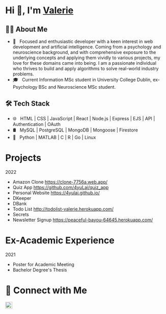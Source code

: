 # Hi 👋, I'm [Valerie](https://4yulai.github.io/) 

<h2> 👩‍💻 About Me </h2>

- 🤩 &nbsp; Focused and enthusiastic developer with a keen interest in web development and artificial intelligence. Coming from a psychology and neuroscience background, and with comprehensive exposure to the underlying concepts and applying them vividly to various projects, my love for these domains came into being. I am a passionate individual who thrives to build and apply algorithms to solve real-world industry problems.
- 🎓 &nbsp; Current Information MSc student in University College Dublin, ex-Psychology BSc and Neuroscience MSc student. 

<!--
- ✍️ &nbsp; Pursuing Full stack development and artist /painter as hobbies/side hustles.-->

<h2>🛠 Tech Stack</h2>

- 🌐 &nbsp; HTML | CSS | JavaScript | React | Node.js | Express | EJS | API | Authentication | OAuth 
- 🛢 &nbsp; MySQL | PostgreSQL | MongoDB | Mongoose | Firestore
- 🔧 &nbsp; Python | MATLAB | C | R | Go | Linux

<!-- - 🖥 &nbsp; -->

<h1> Projects </h1>

2022
 - Amazon Clone https://clone-7756a.web.app/
 - Quiz App https://github.com/4yuLai/quiz_app
 - Personal Website https://4yulai.github.io/
 - DKeeper
 - DBank
 - Todo List http://todolist-valerie.herokuapp.com/
 - Secrets
 - Newsletter Signup https://peaceful-bayou-64645.herokuapp.com/

<h1> Ex-Academic Experience </h1>

2021
 - Poster for Academic Meeting
 - Bachelor Degree's Thesis

<h1> 🤝 Connect with Me </h1>
<a href="https://www.linkedin.com/in/siyu-valerie-lai/">
  <img align="left" alt="Valerie's LinkedIn" width="22px" src="https://cdn.jsdelivr.net/npm/simple-icons@v3/icons/linkedin.svg" />
</a>
<br />


